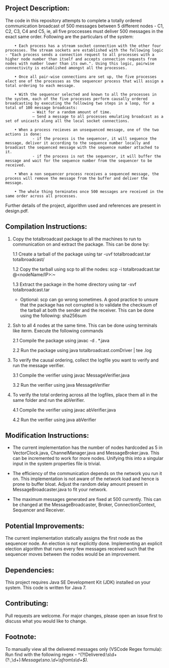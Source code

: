 Project Description:
-------------------

The code in this repository attempts to complete a totally ordered communication broadcast of 500 messages between 5 different nodes - C1, C2, C3, C4 and C5, ie, all five proccesses must deliver 500 messages in the exact same order. Following are the particulars of the system:

        • Each process has a stream socket connection with the other four processes. The stream sockets are established with the following logic - "Each process sends a connection request to all processes with a higher node number than itself and accepts connection requests from nodes with number lower than its own.". Using this logic, pairwise connectivity is established amongst all the processes.

        • Once all pair-wise connections are set up, the five processes elect one of the processes as the sequencer process that will assign a total ordering to each message. 
        
        • With the sequencer selected and known to all the processes in the system, each of the five processes perform causally ordered broadcasting by executing the following two steps in a loop, for a total of 100 message broadcasts:
                – Wait for a random amount of time.
                – Send a message to all processes emulating broadcast as a set of unicasts along all the local socket connections.
        
        • When a process recieves an unsequenced message, one of the two actions is done:
                - if the process is the sequencer, it will sequence the message, deliver it according to the sequence number locally and broadcast the sequenced message with the sequence number attached to it.
                - if the process is not the sequencer, it will buffer the message and wait for the sequence number from the sequencer to be received.
        
        • When a non sequencer process receives a sequenced message, the process will remove the message from the buffer and deliver the message.

        • The whole thing terminates once 500 messages are received in the same order across all processes.

Further details of the project, algorithm used and references are present in design.pdf.

Compilation Instructions:
------------------------

1. Copy the totalbroadcast package to all the machines to run to communication on and extract the package. This can be done by:

    1.1 Create a tarball of the package using 
            tar -uvf totalbroadcast.tar totalbroadcast/

    1.2 Copy the tarball using scp to all the nodes:
            scp -i <ssh-key> totalbroadcast.tar <user>@<nodeName/IP>:~

    1.3 Extract the package in the home directory using
            tar -xvf totalbroadcast.tar

    * Optional:
        scp can go wrong sometimes. A good practice to unsure that the package has not corrupted is to validate the checksum of the tarball at both the sender and the receiver.
        This can be done using the following:
            sha256sum <file>

2. Ssh to all 4 nodes at the same time. This can be done using terminals like iterm. Execute the following commands

    2.1 Compile the package using
            javac -d . *.java

    2.2 Run the package using
            java totalbroadcast.comDriver | tee <nodename>.log


3. To verify the causal ordering, collect the logfile you want to verify and run the message verifier.

    3.1 Compile the verifier using
            javac MessageVerifier.java

    3.2 Run the verifier using
            java MessageVerifier


4. To verify the total ordering across all the logfiles, place them all in the same folder and run the abVerifier.

    4.1 Compile the verifier using
            javac abVerifier.java

    4.2 Run the verifier using
            java abVerifier <path to log folder>

Modification Instructions:
-------------------------
- The current implementation has the number of nodes hardcoded as 5 in VectorClock.java, ChannelManager.java and MessageBroker.java. This can be incremented to work for more nodes. Unifying this into a singular input in the system properties file is trivial.

- The efficiency of the communication depends on the network you run it on. This implementation is not aware of the network load and hence is prone to buffer bloat. Adjust the random delay amount present in MessageBroadcaster.java to fit your network.

- The maximum messages generated are fixed at 500 currently. This can be changed at the MessageBroadcaster, Broker, ConnectionContext, Sequencer and Receiver.

Potential Improvements:
----------------------
The current implementation statically assigns the first node as the sequencer node. An election is not explicitly done. Implementing an explicit election algorithm that runs every few messages received such that the sequencer moves between the nodes would be an improvement.

Dependencies:
------------
This project requires Java SE Development Kit (JDK) installed on your system. This code is written for Java 7.

Contributing:
------------
Pull requests are welcome. For major changes, please open an issue first to discuss what you would like to change.

Footnote:
--------
 To manually view all the delivered messages only (VSCode Regex formula):
        Run find with the following regex - ^(?!Delivered:\s\d+(?:,\d+)*:Message\sno\.\d+\sfrom\s\d+$).*
